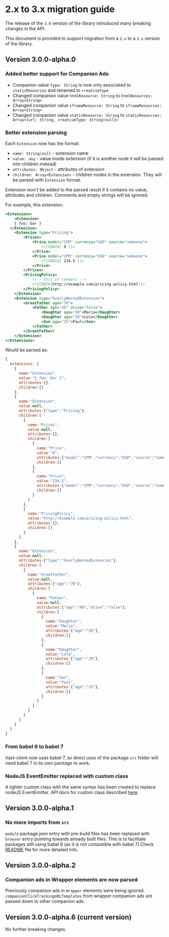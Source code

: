 # 2.x to 3.x migration guide

The release of the `3.0` version of the library introduced many breaking changes in the API.

This document is provided to support migration from a `2.x` to a `3.x` version of the library.

## Version 3.0.0-alpha.0

### Added better support for Companion Ads
* Companion value `type: String` is now only associated to `staticResources` and renamed to `creativeType`
* Changed companion value `htmlResource: String` to `htmlResources: Array<String>`
* Changed companion value `iframeResource: String` to `iframeResources: Array<String>`
* Changed companion value `staticResource: String` to `staticResources: Array<{url: String, creativeType: String|null}>`

### Better extension parsing
Each `Extension` now has the format:
- `name: String|null` - extension name
- `value: any` - value inside extension (if it is another node it will be passed into children instead)
- `attributes: Object` - attributes of extension
- `children: Array<Extension>` - children nodes in the extension. They will be parsed with `Extension` format.

Extension won't be added to the parsed result if it contains no value, attributes and children.
Comments and empty strings will be ignored.

For example, this extension:
```xml
<Extensions>
	<Extension>
    { foo: bar }
  </Extension>
	<Extension type="Pricing">
		<Prices>
			<Price model="CPM" currency="USD" source="someone">
				<![CDATA[ 0 ]]>
			</Price>
			<Price model="CPM" currency="USD" source="someone">
				<![CDATA[ 234.5 ]]>
			</Price>
		</Prices>
		<PricingPolicy>
			<!-- Test of comment -->
			<![CDATA[http://example.com/pricing-policy.html]]>
		</PricingPolicy>
	</Extension>
	<Extension type="OverlyNestedExtension">
		<GreatFather age="70">
			<Father age="40" alive="false">
				<Daughter age="20">Maria</Daughter>
				<Daughter age="20">Lola</Daughter>
				<Son age="25">Paul</Son>
			</Father>
		</GreatFather>
	</Extension>
</Extensions>
```
Would be parsed as:
```js
{
  extensions: [
    {
      name:"Extension",
      value:"{ foo: bar }",
      attributes:{},
      children:[]
    },
    {
      name:"Extension",
      value:null,
      attributes:{"type":"Pricing"},
      children:[
        {
          name:"Prices",
          value:null,
          attributes:{},
          children:[
            {
              name:"Price",
              value:"0",
              attributes:{"model":"CPM","currency":"USD","source":"someone"},
              children:[]
            },
            {
              name:"Price",
              value:"234.5",
              attributes:{"model":"CPM","currency":"USD","source":"someone"},
              children:[]
            }
          ]
        },
        {
          name:"PricingPolicy",
          value:"http://example.com/pricing-policy.html",
          attributes:{},
          children:[]
        }
      ]
    },
    {
      name:"Extension",
      value:null,
      attributes:{"type":"OverlyNestedExtension"},
      children:[
        {
          name:"GreatFather",
          value:null,
          attributes:{"age":"70"},
          children:[
            {
              name:"Father",
              value:null,
              attributes:{"age":"40","alive":"false"},
              children:[
                {
                  name:"Daughter",
                  value:"Maria",
                  attributes:{"age":"20"},
                  children:[]
                },
                {
                  name:"Daughter",
                  value:"Lola",
                  attributes:{"age":"20"},
                  children:[]
                },
                {
                  name:"Son",
                  value:"Paul",
                  attributes:{"age":"25"},
                  children:[]
                }
              ]
            }
          ]
        }
      ]
    }
  ]
}
```

### From babel 6 to babel 7
Vast-client now uses babel 7, so direct uses of the package `src` folder will need babel 7 in its own package to work.

### NodeJS EventEmitter replaced with custom class
A lighter custom class with the same syntax has been created to replace nodeJS EventEmitter. API docs for custom class described [here](https://github.com/dailymotion/vast-client-js/blob/3.0-version/docs/api/event-emitter.md).

## Version 3.0.0-alpha.1

### No more imports from `src`
`module` package.json entry with pre-build files has been replaced with `browser` entry pointing towards already built files. This is to facilitate packages still using babel 6 (as it is not compatible with babel 7).Check [README](https://github.com/dailymotion/vast-client-js/blob/3.0-version/README.md#api-documentation) file for more detailed info.

## Version 3.0.0-alpha.2

### Companion ads in Wrapper elements are now parsed
Previously companion ads in `Wrapper` elements were being ignored. `companionClickTrackingURLTemplates` from wrapper companion ads are passed down to other companion ads.

## Version 3.0.0-alpha.6 (current version)

No further breaking changes.
